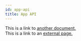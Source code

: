 ```yaml
---
id: app-api
title: App API
---
```


This is a link to [another document.](doc3.md)  
This is a link to an [external page.](http://www.example.com)
